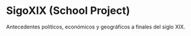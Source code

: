 # SigoXIX (School Project)
Antecedentes políticos, económicos y geográficos a finales del siglo XIX.
